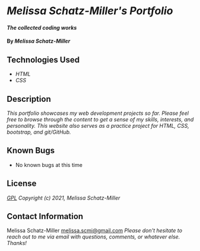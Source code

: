 # _Melissa Schatz-Miller's Portfolio_

#### _The collected coding works_

#### By _**Melissa Schatz-Miller**_

## Technologies Used

* _HTML_
* _CSS_

## Description

_This portfolio showcases my web development projects so far. Please feel free to browse through the content to get a sense of my skills, interests, and personality. This website also serves as a practice project for HTML, CSS, bootstrap, and git/GitHub._

## Known Bugs

* No known bugs at this time

## License

_[GPL](https://opensource.org/licenses/gpl-license)_
_Copyright (c) 2021, Melissa Schatz-Miller_

## Contact Information

Melissa Schatz-Miller <melissa.scmi@gmail.com>
_Please don't hesitate to reach out to me via email with questions, comments, or whatever else. Thanks!_